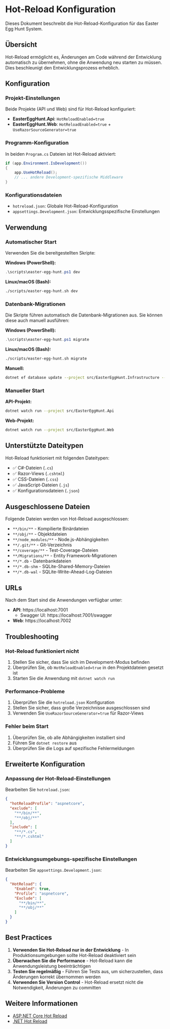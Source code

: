 # Hot-Reload Konfiguration

Dieses Dokument beschreibt die Hot-Reload-Konfiguration für das Easter Egg Hunt System.

## Übersicht

Hot-Reload ermöglicht es, Änderungen am Code während der Entwicklung automatisch zu übernehmen, ohne die Anwendung neu starten zu müssen. Dies beschleunigt den Entwicklungsprozess erheblich.

## Konfiguration

### Projekt-Einstellungen

Beide Projekte (API und Web) sind für Hot-Reload konfiguriert:

- **EasterEggHunt.Api**: `HotReloadEnabled=true`
- **EasterEggHunt.Web**: `HotReloadEnabled=true` + `UseRazorSourceGenerator=true`

### Programm-Konfiguration

In beiden `Program.cs` Dateien ist Hot-Reload aktiviert:

```csharp
if (app.Environment.IsDevelopment())
{
    app.UseHotReload();
    // ... andere Development-spezifische Middleware
}
```

### Konfigurationsdateien

- `hotreload.json`: Globale Hot-Reload-Konfiguration
- `appsettings.Development.json`: Entwicklungsspezifische Einstellungen

## Verwendung

### Automatischer Start

Verwenden Sie die bereitgestellten Skripte:

**Windows (PowerShell):**
```powershell
.\scripts\easter-egg-hunt.ps1 dev
```

**Linux/macOS (Bash):**
```bash
./scripts/easter-egg-hunt.sh dev
```

### Datenbank-Migrationen

Die Skripte führen automatisch die Datenbank-Migrationen aus. Sie können diese auch manuell ausführen:

**Windows (PowerShell):**
```powershell
.\scripts\easter-egg-hunt.ps1 migrate
```

**Linux/macOS (Bash):**
```bash
./scripts/easter-egg-hunt.sh migrate
```

**Manuell:**
```bash
dotnet ef database update --project src/EasterEggHunt.Infrastructure --startup-project src/EasterEggHunt.Web
```

### Manueller Start

**API-Projekt:**
```bash
dotnet watch run --project src/EasterEggHunt.Api
```

**Web-Projekt:**
```bash
dotnet watch run --project src/EasterEggHunt.Web
```

## Unterstützte Dateitypen

Hot-Reload funktioniert mit folgenden Dateitypen:

- ✅ C#-Dateien (`.cs`)
- ✅ Razor-Views (`.cshtml`)
- ✅ CSS-Dateien (`.css`)
- ✅ JavaScript-Dateien (`.js`)
- ✅ Konfigurationsdateien (`.json`)

## Ausgeschlossene Dateien

Folgende Dateien werden von Hot-Reload ausgeschlossen:

- `**/bin/**` - Kompilierte Binärdateien
- `**/obj/**` - Objektdateien
- `**/node_modules/**` - Node.js-Abhängigkeiten
- `**/.git/**` - Git-Verzeichnis
- `**/coverage/**` - Test-Coverage-Dateien
- `**/Migrations/**` - Entity Framework-Migrationen
- `**/*.db` - Datenbankdateien
- `**/*.db-shm` - SQLite-Shared-Memory-Dateien
- `**/*.db-wal` - SQLite-Write-Ahead-Log-Dateien

## URLs

Nach dem Start sind die Anwendungen verfügbar unter:

- **API**: https://localhost:7001
  - Swagger UI: https://localhost:7001/swagger
- **Web**: https://localhost:7002

## Troubleshooting

### Hot-Reload funktioniert nicht

1. Stellen Sie sicher, dass Sie sich im Development-Modus befinden
2. Überprüfen Sie, ob `HotReloadEnabled=true` in den Projektdateien gesetzt ist
3. Starten Sie die Anwendung mit `dotnet watch run`

### Performance-Probleme

1. Überprüfen Sie die `hotreload.json` Konfiguration
2. Stellen Sie sicher, dass große Verzeichnisse ausgeschlossen sind
3. Verwenden Sie `UseRazorSourceGenerator=true` für Razor-Views

### Fehler beim Start

1. Überprüfen Sie, ob alle Abhängigkeiten installiert sind
2. Führen Sie `dotnet restore` aus
3. Überprüfen Sie die Logs auf spezifische Fehlermeldungen

## Erweiterte Konfiguration

### Anpassung der Hot-Reload-Einstellungen

Bearbeiten Sie `hotreload.json`:

```json
{
  "hotReloadProfile": "aspnetcore",
  "exclude": [
    "**/bin/**",
    "**/obj/**"
  ],
  "include": [
    "**/*.cs",
    "**/*.cshtml"
  ]
}
```

### Entwicklungsumgebungs-spezifische Einstellungen

Bearbeiten Sie `appsettings.Development.json`:

```json
{
  "HotReload": {
    "Enabled": true,
    "Profile": "aspnetcore",
    "Exclude": [
      "**/bin/**",
      "**/obj/**"
    ]
  }
}
```

## Best Practices

1. **Verwenden Sie Hot-Reload nur in der Entwicklung** - In Produktionsumgebungen sollte Hot-Reload deaktiviert sein
2. **Überwachen Sie die Performance** - Hot-Reload kann die Anwendungsleistung beeinträchtigen
3. **Testen Sie regelmäßig** - Führen Sie Tests aus, um sicherzustellen, dass Änderungen korrekt übernommen werden
4. **Verwenden Sie Version Control** - Hot-Reload ersetzt nicht die Notwendigkeit, Änderungen zu committen

## Weitere Informationen

- [ASP.NET Core Hot Reload](https://docs.microsoft.com/en-us/aspnet/core/test/hot-reload)
- [.NET Hot Reload](https://docs.microsoft.com/en-us/dotnet/core/tools/dotnet-watch)
